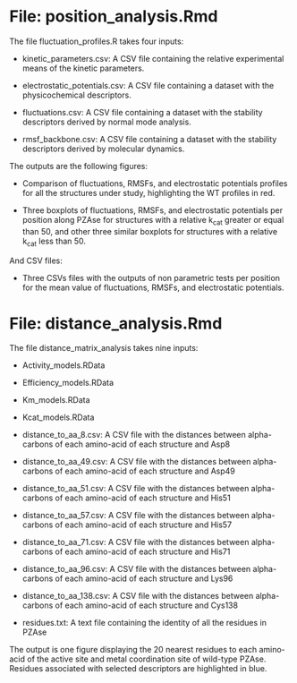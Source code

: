 # File: position_analysis.Rmd


The file fluctuation_profiles.R takes four inputs:

- kinetic_parameters.csv: A CSV file containing the relative experimental means of the kinetic parameters.

- electrostatic_potentials.csv: A CSV file containing a dataset with the physicochemical descriptors.

- fluctuations.csv: A CSV file containing a dataset with the stability descriptors derived by normal mode analysis.

- rmsf_backbone.csv: A CSV file containing a dataset with the stability descriptors derived by molecular dynamics.


The outputs are the following figures:

- Comparison of fluctuations, RMSFs, and electrostatic potentials profiles for all the structures under study, highlighting the WT profiles in red.

- Three boxplots of fluctuations, RMSFs, and electrostatic potentials per position along PZAse for structures with a relative k<sub>cat</sub> greater or equal than 50, and other three similar boxplots for structures with a relative k<sub>cat</sub> less than 50.

And CSV files:

- Three CSVs files with the outputs of non parametric tests per position for the mean value of fluctuations, RMSFs, and electrostatic potentials.

# File: distance_analysis.Rmd


The file distance_matrix_analysis takes nine inputs:

- Activity_models.RData

- Efficiency_models.RData

- Km_models.RData

- Kcat_models.RData

- distance_to_aa_8.csv: A CSV file with the distances between alpha-carbons of each amino-acid of each structure and Asp8

- distance_to_aa_49.csv: A CSV file with the distances between alpha-carbons of each amino-acid of each structure and Asp49

- distance_to_aa_51.csv: A CSV file with the distances between alpha-carbons of each amino-acid of each structure and His51

- distance_to_aa_57.csv: A CSV file with the distances between alpha-carbons of each amino-acid of each structure and His57

- distance_to_aa_71.csv: A CSV file with the distances between alpha-carbons of each amino-acid of each structure and His71

- distance_to_aa_96.csv: A CSV file with the distances between alpha-carbons of each amino-acid of each structure and Lys96 

- distance_to_aa_138.csv: A CSV file with the distances between alpha-carbons of each amino-acid of each structure and Cys138

- residues.txt: A text file containing the identity of all the residues in PZAse

The output is one figure displaying the 20 nearest residues to each amino-acid of the active site and metal coordination site of wild-type PZAse. Residues associated with selected descriptors are highlighted in blue.
